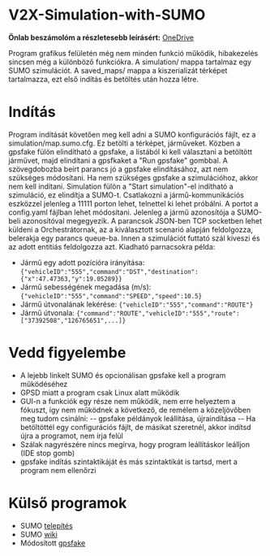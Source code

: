 # V2X-Simulation-with-SUMO

**Önlab beszámolóm a részletesebb leírásért:** [OneDrive](https://1drv.ms/w/s!AjD91zSjiAZsiIdOOtHze_bp4kE-Xg)

Program grafikus felületén még nem minden funkció működik, hibakezelés sincsen még a különböző funkciókra.
A simulation/ mappa tartalmaz egy SUMO szimulációt.
A saved_maps/ mappa a kiszerializát térképet tartalmazza, ezt első indítás és betöltés után hozza létre.

# Indítás
Program indítását követően meg kell adni a SUMO konfigurációs fájlt, ez a simulation/map.sumo.cfg. Ez betölti a térképet, járműveket. Közben a gpsfake fülön elindítható a gpsfake, a listából ki kell választani a betöltött járművet, majd elindítani a gpsfkaket a "Run gpsfake" gombbal. A szövegdobozba beírt parancs jó a gpsfake elindításához, azt nem szükséges módosítani. Ha nem szükséges gpsfake a szimulációhoz, akkor nem kell indítani. Simulation fülön a "Start simulation"-el indítható a szimuláció, ez elindítja a SUMO-t. Csatlakozni a jármű-kommunikációs eszközzel jelenleg a 11111 porton lehet, telnettel ki lehet próbálni. A portot a config.yaml fájlban lehet módosítani. Jelenleg a jármű azonosítója a SUMO-beli azonosítóval megegyezik.
A parancsok JSON-ben TCP socketben lehet küldeni a Orchestrátornak, az a kiválasztott scenarió alapján feldolgozza, belerakja egy parancs queue-ba. Innen a szimulációt futtató szál kiveszi és az adott entitiás feldolgozza azt.
Kiadható parnacsokra példa:
- 	Jármű egy adott pozícióra irányítása: ```{"vehicleID":"555","command":"DST","destination":{"x":47.47363,"y":19.05289}}```
- 	Jármű sebességének megadása (m/s): ```{"vehicleID":"555","command":"SPEED","speed":10.5}```
-   Jármű útvonalának lekérése: ```{"vehicleID":"555","command":"ROUTE"}```
-   Jármű útvonala: ```{"command":"ROUTE","vehicleID":"555","route":["37392508","126765651",...]}```
# Vedd figyelembe
- A lejebb linkelt SUMO és opcionálisan gpsfake kell a program működéséhez
- GPSD miatt a program csak Linux alatt működik
- GUI-n a funkciók egy része nem működik, nem erre helyeztem a fókuszt, így nem működnek a következő, de remélem a közeljövőben meg tudom csinálni:
-- gpsfake példányok leállítása, újraindítása
-- Ha betöltöttél egy configurációs fájlt, de másikat szeretnél, akkor indítsd újra a programot, nem írja felül
- Szálak nagyrészére nincs megírva, hogy program leállításkor leálljon (IDE stop gomb)
- gpsfake indítás szintaktikáját és más szintaktikát is tartsd, mert a program nem ellenőrzi

# Külső programok
- SUMO [telepítés](http://www.sumo.dlr.de/userdoc/Installing.html)
- SUMO [wiki](http://sumo.dlr.de/wiki/Simulation_of_Urban_MObility_-_Wiki)
- Módosított [gpsfake](https://github.com/szzso/GPSD-with-management)